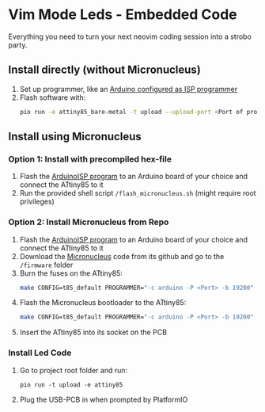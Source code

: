 # Vim Mode Leds - Embedded Code
Everything you need to turn your next neovim coding session into a strobo party.
## Install directly (without Micronucleus)
1. Set up programmer, like an 
[Arduino configured as ISP programmer](https://www.arduino.cc/en/Tutorial/BuiltInExamples/ArduinoISP)
2. Flash software with:
    ```bash
    pio run -e attiny85_bare-metal -t upload --upload-port <Port of programmer>
    ```

## Install using Micronucleus
### Option 1: Install with precompiled hex-file
1. Flash the [ArduinoISP program](https://www.arduino.cc/en/Tutorial/BuiltInExamples/ArduinoISP) 
to an Arduino board of your choice and
connect the ATtiny85 to it
2. Run the provided shell script `/flash_micronucleus.sh` (might require root privileges)

### Option 2: Install Micronucleus from Repo
1. Flash the [ArduinoISP program](https://www.arduino.cc/en/Tutorial/BuiltInExamples/ArduinoISP) 
to an Arduino board of your choice and
connect the ATtiny85 to it
2. Download the [Micronucleus](https://github.com/micronucleus/micronucleus) code from its github
and go to the `/firmware` folder
3. Burn the fuses on the ATtiny85:
    ```bash
    make CONFIG=t85_default PROGRAMMER="-c arduino -P <Port> -b 19200" fuse
    ```
4. Flash the Micronucleus bootloader to the ATtiny85:
    ```bash
    make CONFIG=t85_default PROGRAMMER="-c arduino -P <Port> -b 19200" flash
    ```
5. Insert the ATtiny85 into its socket on the PCB



### Install Led Code
1. Go to project root folder and run:
    ```shell
    pio run -t upload -e attiny85
    ```
2. Plug the USB-PCB in when prompted by PlatformIO

